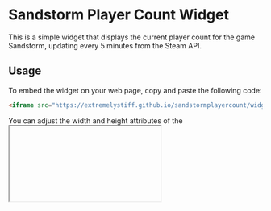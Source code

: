 # Sandstorm Player Count Widget

This is a simple widget that displays the current player count for the game Sandstorm, updating every 5 minutes from the Steam API.

## Usage

To embed the widget on your web page, copy and paste the following code:

```html
<iframe src="https://extremelystiff.github.io/sandstormplayercount/widget.html" frameborder="0" scrolling="no" width="100%" height="200"></iframe>
````
You can adjust the width and height attributes of the <iframe> element to control the size of the embedded widget on your web page.
Contribution
If you'd like to contribute to this project, feel free to submit a pull request or open an issue on the GitHub repository.
License
This project is licensed under the MIT License.
